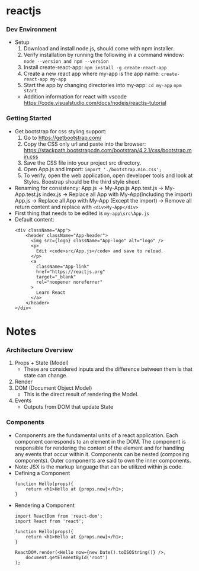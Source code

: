 # reactjs

### Dev Environment
* Setup
    1. Download and install node.js, should come with npm installer.
    2. Verify installation by running the following in a command window:
        `node --version and npm --version`
    3. Install create-react-app:
        `npm install -g create-react-app`
    4. Create a new react app where my-app is the app name:
        `create-react-app my-app`
    5. Start the app by changing directories into my-app:
        `cd my-app`
        `npm start`
    * Addition information for react with vscode
        https://code.visualstudio.com/docs/nodejs/reactjs-tutorial

### Getting Started
* Get bootstrap for css styling support:
    1. Go to https://getbootstrap.com/
    2. Copy the CSS only url and paste into the browser:
        https://stackpath.bootstrapcdn.com/bootstrap/4.2.1/css/bootstrap.min.css
    3. Save the CSS file into your project src directory.
    4. Open App.js and import:
        `import './bootstrap.min.css';`
    5. To verify, open the web application, open developer tools and look at Styles. Boostrap should be the third style sheet.
* Renaming for consistency:
    App.js -> My-App.js
    App.test.js -> My-App.test.js
    index.js -> Replace all App with My-App(Including the import)
    App.js -> Replace all App with My-App (Except the import) -> Remove all return content and replace with `<div>My-App</div>`
* First thing that needs to be edited is
    `my-app\src\App.js`
* Default content:
    ```
    <div className="App">
        <header className="App-header">
          <img src={logo} className="App-logo" alt="logo" />
          <p>
            Edit <code>src/App.js</code> and save to reload.
          </p>
          <a
            className="App-link"
            href="https://reactjs.org"
            target="_blank"
            rel="noopener noreferrer"
          >
            Learn React
          </a>
        </header>
    </div>
    ```

# Notes

### Architecture Overview
1. Props + State (Model)
    * These are considered inputs and the difference between them is that state can change. 
2. Render
3. DOM (Document Object Model)
    * This is the direct result of rendering the Model.
4. Events
    * Outputs from DOM that update State

### Components
* Components are the fundamental units of a react application. Each component corresponds to an element in the DOM. The component is responsible for rendering the content of the element and for handling any events that occur within it. Components can be nested (composing components). Outer components are said to own the inner components.
* Note: JSX is the markup language that can be utilized within js code.
* Defining a Component
    ```
    function Hello(props){
        return <h1>Hello at {props.now}</h1>;
    }
    ```
* Rendering a Component
    ```
    import ReactDom from 'react-dom';
    import React from 'react';
    
    function Hello(props){
        return <h1>Hello at {props.now}</h1>;
    }    

    ReactDOM.render(<Hello now={new Date().toISOString()} />,
        document.getElementById('root')
    );
    ```

